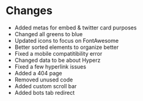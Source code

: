 # Changes
- Added metas for embed & twitter card purposes
- Changed all greens to blue
- Updated icons to focus on FontAwesome
- Better sorted elements to organize better
- Fixed a mobile compatitibility error
- Changed data to be about Hyperz
- Fixed a few hyperlink issues
- Added a 404 page
- Removed unused code
- Added custom scroll bar
- Added bots tab redirect
